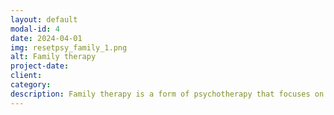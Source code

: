 ```yaml
---
layout: default
modal-id: 4
date: 2024-04-01
img: resetpsy_family_1.png
alt: Family therapy
project-date: 
client: 
category: 
description: Family therapy is a form of psychotherapy that focuses on improving communication and resolving conflict within families. It views the family as a system and aims to help family members understand their roles and interactions within that system.  As a family therapist, I find immense satisfaction in helping families navigate challenges and strengthen their bonds. I am passionate about creating a safe and supportive space where families can openly communicate and work through their difficulties. I utilize evidence-based techniques to help families develop healthier communication patterns, build stronger relationships, and foster greater understanding and empathy for one another.  It's incredibly rewarding to witness families heal and grow together through the process of therapy.
---
```


